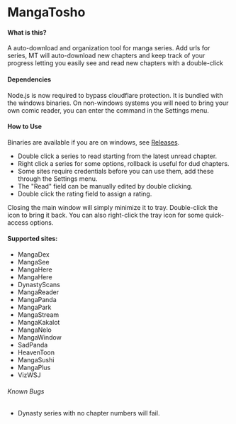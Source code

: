 # MangaTosho

#### What is this?
A auto-download and organization tool for manga series. Add urls for series, MT will auto-download new chapters and keep track of your progress letting you easily see and read new chapters with a double-click

#### Dependencies
Node.js is now required to bypass cloudflare protection. It is bundled with the windows binaries.
On non-windows systems you will need to bring your own comic reader, you can enter the command in the Settings menu.

#### How to Use
Binaries are available if you are on windows, see [Releases](https://github.com/NeverDecaf/MangaTosho/releases/latest).

* Double click a series to read starting from the latest unread chapter.
* Right click a series for some options, rollback is useful for dud chapters.
* Some sites require credentials before you can use them, add these through the Settings menu.
* The "Read" field can be manually edited by double clicking.
* Double click the rating field to assign a rating.

Closing the main window will simply minimize it to tray. Double-click the icon to bring it back. You can also right-click the tray icon for some quick-access options.

#### Supported sites:
- MangaDex
- MangaSee
- MangaHere
- MangaHere
- DynastyScans
- MangaReader
- MangaPanda
- MangaPark
- MangaStream
- MangaKakalot
- MangaNelo
- MangaWindow
- SadPanda
- HeavenToon
- MangaSushi
- MangaPlus
- VizWSJ

###### Known Bugs
* Dynasty series with no chapter numbers will fail.